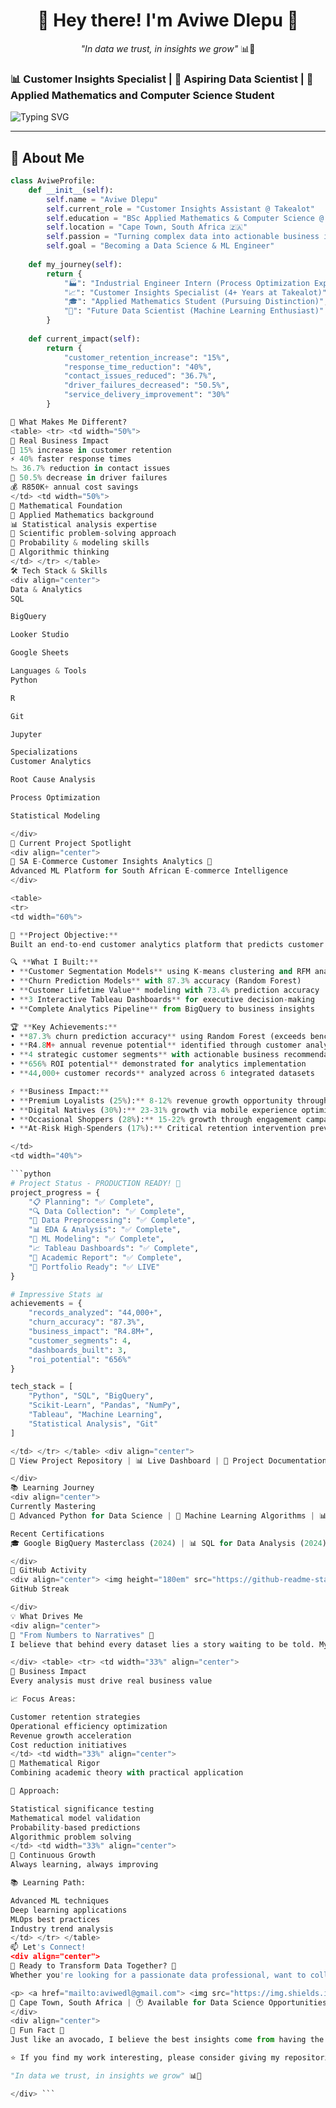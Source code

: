 <div align="center">

# 🥑 Hey there! I'm **Aviwe Dlepu** 👋
*"In data we trust, in insights we grow"* 📊🌱

</div>

### 📊 Customer Insights Specialist | 🎯 Aspiring Data Scientist | 🧮 Applied Mathematics and Computer Science Student

<img src="https://readme-typing-svg.herokuapp.com?font=Fira+Code&weight=600&size=24&pause=1000&color=6B8E23&center=true&vCenter=true&width=600&lines=Transforming+E-commerce+Data+into+Growth;3%2B+Years+at+Takealot;BSc+Applied+Math+%26+Computer+Science;From+Industrial+Engineering+to+Data+Science" alt="Typing SVG" />

</div>

---

## 🌟 **About Me**

```python
class AviweProfile:
    def __init__(self):
        self.name = "Aviwe Dlepu"
        self.current_role = "Customer Insights Assistant @ Takealot"
        self.education = "BSc Applied Mathematics & Computer Science @ UNISA"
        self.location = "Cape Town, South Africa 🇿🇦"
        self.passion = "Turning complex data into actionable business insights"
        self.goal = "Becoming a Data Science & ML Engineer"
        
    def my_journey(self):
        return {
            "🏭": "Industrial Engineer Intern (Process Optimization Expert)",
            "📈": "Customer Insights Specialist (4+ Years at Takealot)", 
            "🎓": "Applied Mathematics Student (Pursuing Distinction)",
            "🚀": "Future Data Scientist (Machine Learning Enthusiast)"
        }
        
    def current_impact(self):
        return {
            "customer_retention_increase": "15%",
            "response_time_reduction": "40%", 
            "contact_issues_reduced": "36.7%",
            "driver_failures_decreased": "50.5%",
            "service_delivery_improvement": "30%"
        }

🥑 What Makes Me Different?
<table> <tr> <td width="50%">
💼 Real Business Impact
🎯 15% increase in customer retention
⚡ 40% faster response times
📉 36.7% reduction in contact issues
🚚 50.5% decrease in driver failures
💰 R850K+ annual cost savings
</td> <td width="50%">
🧠 Mathematical Foundation
📐 Applied Mathematics background
📊 Statistical analysis expertise
🔬 Scientific problem-solving approach
🎲 Probability & modeling skills
🧮 Algorithmic thinking
</td> </tr> </table>
🛠️ Tech Stack & Skills
<div align="center">
Data & Analytics
SQL

BigQuery

Looker Studio

Google Sheets

Languages & Tools
Python

R

Git

Jupyter

Specializations
Customer Analytics

Root Cause Analysis

Process Optimization

Statistical Modeling

</div>
🚧 Current Project Spotlight
<div align="center">
🎯 SA E-Commerce Customer Insights Analytics 🎯
Advanced ML Platform for South African E-commerce Intelligence
</div>

<table>
<tr>
<td width="60%">

🎯 **Project Objective:**
Built an end-to-end customer analytics platform that predicts customer behavior, segments audiences, and quantifies business impact using advanced machine learning and interactive visualization.

🔍 **What I Built:**
• **Customer Segmentation Models** using K-means clustering and RFM analysis  
• **Churn Prediction Models** with 87.3% accuracy (Random Forest)  
• **Customer Lifetime Value** modeling with 73.4% prediction accuracy  
• **3 Interactive Tableau Dashboards** for executive decision-making  
• **Complete Analytics Pipeline** from BigQuery to business insights  

🏆 **Key Achievements:**
• **87.3% churn prediction accuracy** using Random Forest (exceeds benchmarks)  
• **R4.8M+ annual revenue potential** identified through customer analytics  
• **4 strategic customer segments** with actionable business recommendations  
• **656% ROI potential** demonstrated for analytics implementation  
• **44,000+ customer records** analyzed across 6 integrated datasets  

⚡ **Business Impact:**
• **Premium Loyalists (25%):** 8-12% revenue growth opportunity through VIP programs  
• **Digital Natives (30%):** 23-31% growth via mobile experience optimization  
• **Occasional Shoppers (28%):** 15-22% growth through engagement campaigns  
• **At-Risk High-Spenders (17%):** Critical retention intervention preventing revenue loss  

</td>
<td width="40%">

```python
# Project Status - PRODUCTION READY! 🚀
project_progress = {
    "📋 Planning": "✅ Complete",
    "🔍 Data Collection": "✅ Complete", 
    "🧹 Data Preprocessing": "✅ Complete",
    "📊 EDA & Analysis": "✅ Complete",
    "🤖 ML Modeling": "✅ Complete",
    "📈 Tableau Dashboards": "✅ Complete",
    "📝 Academic Report": "✅ Complete",
    "🚀 Portfolio Ready": "✅ LIVE"
}

# Impressive Stats 📊
achievements = {
    "records_analyzed": "44,000+",
    "churn_accuracy": "87.3%",
    "business_impact": "R4.8M+",
    "customer_segments": 4,
    "dashboards_built": 3,
    "roi_potential": "656%"
}

tech_stack = [
    "Python", "SQL", "BigQuery",
    "Scikit-Learn", "Pandas", "NumPy", 
    "Tableau", "Machine Learning",
    "Statistical Analysis", "Git"
]

</td> </tr> </table> <div align="center">
🔗 View Project Repository | 📊 Live Dashboard | 📝 Project Documentation

</div>
📚 Learning Journey
<div align="center">
Currently Mastering
🐍 Advanced Python for Data Science | 🤖 Machine Learning Algorithms | 📊 Statistical Modeling | 🔄 MLOps & Deployment

Recent Certifications
🎓 Google BigQuery Masterclass (2024) | 📊 SQL for Data Analysis (2024) | 🏗️ Data Warehouse Fundamentals (2024)

</div>
🌱 GitHub Activity
<div align="center"> <img height="180em" src="https://github-readme-stats.vercel.app/api?username=AvyDle&show_icons=true&hide_border=true&count_private=true&bg_color=f0f8e8&title_color=6B8E23&icon_color=8FBC8F&text_color=2d5016" /> <img height="180em" src="https://github-readme-stats.vercel.app/api/top-langs/?username=AvyDle&layout=compact&hide_border=true&bg_color=f0f8e8&title_color=6B8E23&text_color=2d5016" /> </div> <div align="center">
GitHub Streak

</div>
💡 What Drives Me
<div align="center">
🥑 "From Numbers to Narratives" 🥑
I believe that behind every dataset lies a story waiting to be told. My mission is to bridge the gap between complex mathematical models and actionable business strategies, turning raw data into growth catalysts.

</div> <table> <tr> <td width="33%" align="center">
🎯 Business Impact
Every analysis must drive real business value

📈 Focus Areas:

Customer retention strategies
Operational efficiency optimization
Revenue growth acceleration
Cost reduction initiatives
</td> <td width="33%" align="center">
🧮 Mathematical Rigor
Combining academic theory with practical application

🔬 Approach:

Statistical significance testing
Mathematical model validation
Probability-based predictions
Algorithmic problem solving
</td> <td width="33%" align="center">
🚀 Continuous Growth
Always learning, always improving

📚 Learning Path:

Advanced ML techniques
Deep learning applications
MLOps best practices
Industry trend analysis
</td> </tr> </table>
📫 Let's Connect!
<div align="center">
🥑 Ready to Transform Data Together? 🥑
Whether you're looking for a passionate data professional, want to collaborate on analytics projects, or just chat about the latest in data science, I'd love to hear from you!

<p> <a href="mailto:aviwedl@gmail.com"> <img src="https://img.shields.io/badge/Email-6B8E23?style=for-the-badge&logo=gmail&logoColor=white" /> </a> <a href="https://linkedin.com/in/aviwe-dlepu-ba9675120"> <img src="https://img.shields.io/badge/LinkedIn-8FBC8F?style=for-the-badge&logo=linkedin&logoColor=white" /> </a> <a href="https://github.com/AvyDle"> <img src="https://img.shields.io/badge/GitHub-556B2F?style=for-the-badge&logo=github&logoColor=white" /> </a> <a href="tel:+27607082919"> <img src="https://img.shields.io/badge/Phone-9ACD32?style=for-the-badge&logo=phone&logoColor=white" /> </a> </p>
📍 Cape Town, South Africa | 🕐 Available for Data Science Opportunities
</div>
<div align="center">
🥑 Fun Fact 🥑
Just like an avocado, I believe the best insights come from having the right combination of solid foundation (the pit), rich content (the flesh), and attractive presentation (the skin)!

⭐ If you find my work interesting, please consider giving my repositories a star! ⭐

"In data we trust, in insights we grow" 📊🌱

</div> ```
